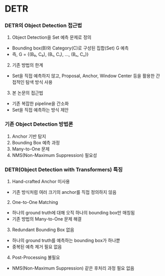 # DETR
### DETR의 Object Detection 접근법
1) Object Detection을 Set 예측 문제로 정의
- Bounding box(B)와 Category(C)로 구성된 집합(Set) G 예측
- 즉, G = {(B₀, C₀), (B₁, C₁), ..., (Bₙ, Cₙ)}

2) 기존 방법의 한계
- Set을 직접 예측하지 않고, Proposal, Anchor, Window Center 등을 활용한 간접적인 탐색 방식 사용

3) 본 논문의 접근법
- 기존 복잡한 pipeline을 간소화
- Set을 직접 예측하는 방식 제안

### 기존 Object Detection 방법론
1) Anchor 기반 탐지
2) Bounding Box 예측 과정
3) Many-to-One 문제
4) NMS(Non-Maximum Suppression) 필요성

### DETR(Object Detection with Transformers) 특징  
1) Hand-crafted Anchor 미사용  
  - 기존 방식처럼 여러 크기의 anchor를 직접 정의하지 않음  

2) One-to-One Matching  
  - 하나의 ground truth에 대해 오직 하나의 bounding box만 매칭됨  
  - 기존 방법의 Many-to-One 문제 해결

3) Redundant Bounding Box 없음
  - 하나의 ground truth를 예측하는 bounding box가 하나뿐
  - 중복된 예측 제거 필요 없음 

4) Post-Processing 불필요
  - NMS(Non-Maximum Suppression) 같은 후처리 과정 필요 없음
